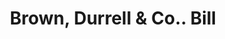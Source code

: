 ---
doi: 10.7916/D8349XD9
date_other: '1890'
date_other_textual: 1890-1899
form: printed ephemera
genre:
- Invoices
name:
- Brown, Durrell & Co.
object_in_context_url: https://biggert.cul.columbia.edu/items/view/ave_biggert_00345
subject_hierarchical_geographic:
- Boston, Massachusetts, United States
subject_name:
- Brown, Durrell & Co.
title: Brown, Durrell & Co.. Bill
sort_title: Brown, Durrell & Co.. Bill
call_number: ave_biggert_00345
coordinates:
- 42.35805555555556,-71.06361111111111
pid: ave_biggert_00345
identifiers: ave_biggert_00345
thumbnail: https://derivativo-3.library.columbia.edu/iiif/2/ldpd:344164/full/!256,256/0/native.jpg
permalink: /biggert/ave_biggert_00345/
layout: iiif-image-page
---